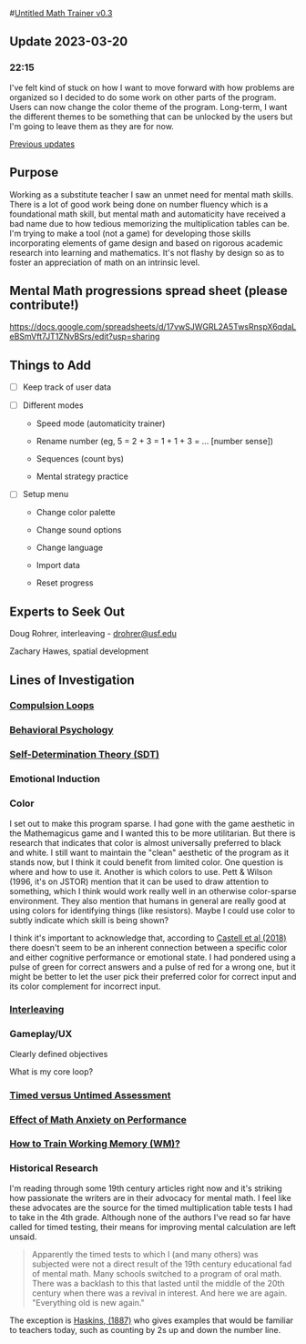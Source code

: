 #[Untitled Math Trainer v0.3](https://dkallen78.github.io/math-trainer/v0.3/quickMath.html)

## Update 2023-03-20

### 22:15

I've felt kind of stuck on how I want to move forward with how problems are organized so I decided to do some work on other parts of the program. Users can now change the color theme of the program. Long-term, I want the different themes to be something that can be unlocked by the users but I'm going to leave them as they are for now.

[Previous updates](https://dkallen78.github.io/math-trainer/logBlog.md)

## Purpose

Working as a substitute teacher I saw an unmet need for mental math skills. There is a lot of good work being done on number fluency which is a foundational math skill, but mental 
math and automaticity have received a bad name due to how tedious memorizing the multiplication tables can be. I'm trying to make a tool (not a game) for developing those skills 
incorporating elements of game design and based on rigorous academic research into learning and mathematics. It's not flashy by design so as to foster an appreciation of math on an 
intrinsic level.

## Mental Math progressions spread sheet (please contribute!)

https://docs.google.com/spreadsheets/d/17vwSJWGRL2A5TwsRnspX6qdaLeBSmVft7JT1ZNvBSrs/edit?usp=sharing

## Things to Add

- [ ] Keep track of user data

- [ ] Different modes

   * Speed mode (automaticity trainer)

   * Rename number (eg, 5 = 2 + 3 = 1 + 1 + 3 = ... [number sense])

   * Sequences (count bys)

   * Mental strategy practice

- [ ] Setup menu

   * Change color palette

   * Change sound options

   * Change language

   * Import data

   * Reset progress

## Experts to Seek Out

Doug Rohrer, interleaving - drohrer@usf.edu

Zachary Hawes, spatial development

## Lines of Investigation

### [Compulsion Loops](https://dkallen78.github.io/math-trainer/research/compulsionLoops.md)

### [Behavioral Psychology](https://dkallen78.github.io/math-trainer/research/behavioralPsych.md)

### [Self-Determination Theory (SDT)](https://dkallen78.github.io/math-trainer/research/selfDeterminationTheory.md)

### Emotional Induction

### Color

I set out to make this program sparse. I had gone with the game aesthetic in the Mathemagicus game and I wanted this to be more utilitarian. But there is research that indicates that color is almost universally preferred to black and white. I still want to maintain the "clean" aesthetic of the program as it stands now, but I think it could benefit from limited color. One question is where and how to use it. Another is which colors to use. Pett & Wilson (1996, it's on JSTOR) mention that it can be used to draw attention to something, which I think would work really well in an otherwise color-sparse environment. They also mention that humans in general are really good at using colors for identifying things (like resistors). Maybe I could use color to subtly indicate which skill is being shown?

I think it's important to acknowledge that, according to [Castell et al (2018)](https://dkallen78.github.io/math-trainer/Refs/Castell-et-al-2018.pdf) there doesn't seem to be an inherent connection between a specific color and either cognitive performance or emotional state. I had pondered using a pulse of green for correct answers and a pulse of red for a wrong one, but it might be better to let the user pick their preferred color for correct input and its color complement for incorrect input.

### [Interleaving](https://dkallen78.github.io/math-trainer/research/interleaving.md)

### Gameplay/UX

Clearly defined objectives

What is my core loop?

### [Timed versus Untimed Assessment](https://dkallen78.github.io/math-trainer/research/timedAssessment.md)

### [Effect of Math Anxiety on Performance](https://dkallen78.github.io/math-trainer/research/mathAnxiety.md)

### [How to Train Working Memory (WM)?](https://dkallen78.github.io/math-trianer/research/workingMemory.md)

### Historical Research

I'm reading through some 19th century articles right now and it's striking how passionate
the writers are in their advocacy for mental math. I feel like these advocates are
the source for the timed multiplication table tests I had to take in the 4th grade.
Although none of the authors I've read so far have called for timed testing, their
means for improving mental calculation are left unsaid.

> Apparently the timed tests to which I (and many others) was subjected were not a
direct result of the 19th century educational fad of mental math. Many schools switched
to a program of oral math. There was a backlash to this that lasted until the middle
of the 20th century when there was a revival in interest. And here we are again.
"Everything old is new again."

The exception is [Haskins, (1887)](https://www.jstor.org/stable/44464091) who gives
examples that would be familiar to teachers today, such as counting by 2s up and down
the number line.

